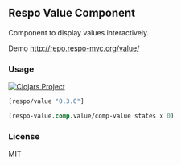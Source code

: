 
Respo Value Component
----

Component to display values interactively.

Demo http://repo.respo-mvc.org/value/

### Usage

[![Clojars Project](https://img.shields.io/clojars/v/respo/value.svg)](https://clojars.org/respo/value)

```clojure
[respo/value "0.3.0"]
```

```clojure
(respo-value.comp.value/comp-value states x 0)
```

### License

MIT

